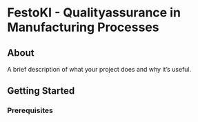 # FestoKI - Qualityassurance in Manufacturing Processes


## About
A brief description of what your project does and why it’s useful.

## Getting Started

### Prerequisites


